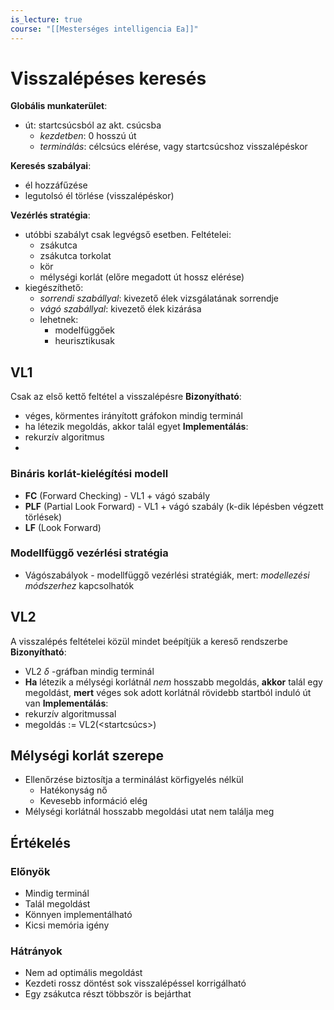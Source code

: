 ```yaml
---
is_lecture: true
course: "[[Mesterséges intelligencia Ea]]"
---
```

# Visszalépéses keresés 
**Globális munkaterület**: 
- út: startcsúcsból az akt. csúcsba
	- *kezdetben*: 0 hosszú út
	- *terminálás*: célcsúcs elérése, vagy startcsúcshoz visszalépéskor

**Keresés szabályai**: 
- él hozzáfűzése
- legutolsó él törlése (visszalépéskor)

**Vezérlés stratégia**: 
- utóbbi szabályt csak legvégső esetben. Feltételei: 
	- zsákutca 
	- zsákutca torkolat 
	- kör 
	- mélységi korlát (előre megadott út hossz elérése)
- kiegészíthető:
	- *sorrendi szabállyal*: kivezető élek vizsgálatának sorrendje
	- *vágó szabállyal*: kivezető élek kizárása
	- lehetnek:
		- modelfüggőek
		- heurisztikusak

## VL1 
Csak az első kettő feltétel a visszalépésre
**Bizonyítható**: 
- véges, körmentes irányított gráfokon mindig terminál
- ha létezik megoldás, akkor talál egyet
**Implementálás**: 
- rekurzív algoritmus
-
### Bináris korlát-kielégítési modell 
- **FC** (Forward Checking) - VL1 + vágó szabály
- **PLF** (Partial Look Forward) - VL1 + vágó szabály (k-dik lépésben végzett törlések)
- **LF** (Look Forward)
### Modellfüggő vezérlési stratégia 
- Vágószabályok - modellfüggő vezérlési stratégiák, mert: *modellezési módszerhez* kapcsolhatók

## VL2 
A visszalépés feltételei közül mindet beépítjük a kereső rendszerbe 
**Bizonyítható**: 
- VL2 $\delta$ -gráfban mindig terminál
- **Ha** létezik a mélységi korlátnál *nem* hosszabb megoldás, **akkor** talál egy megoldást, **mert** véges sok adott korlátnál rövidebb startból induló út van 
**Implementálás**: 
- rekurzív algoritmussal
- megoldás := VL2(<startcsúcs>)

## Mélységi korlát szerepe
- Ellenőrzése biztosítja a terminálást körfigyelés nélkül
	- Hatékonyság nő
	- Kevesebb információ elég
- Mélységi korlátnál hosszabb megoldási utat nem találja meg

## Értékelés
### Előnyök 
- Mindig terminál 
- Talál megoldást 
- Könnyen implementálható 
- Kicsi memória igény 
### Hátrányok 
- Nem ad optimális megoldást 
- Kezdeti rossz döntést sok visszalépéssel korrigálható 
- Egy zsákutca részt többször is bejárthat